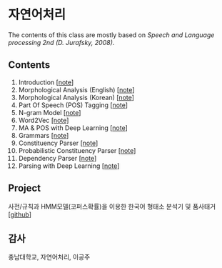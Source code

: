 # 자연어처리

The contents of this class are mostly based on *Speech and Language processing 2nd (D. Jurafsky, 2008)*. 

## Contents
1. Introduction [[note](https://1drv.ms/p/s!AllPqyV9kKUrg0fEEHpIGpDQAsxu)]
2. Morphological Analysis (English) [[note](https://1drv.ms/p/s!AllPqyV9kKUrg0hCAOGY_pleFXN2)]
3. Morphological Analysis (Korean) [[note](https://1drv.ms/p/s!AllPqyV9kKUrg0pJKGUQoMiu_ikD)]
4. Part Of Speech (POS) Tagging [[note](https://1drv.ms/p/s!AllPqyV9kKUrg0BFpB2W63-m_nGK)]
5. N-gram Model [[note](https://1drv.ms/p/s!AllPqyV9kKUrg0K7VbNYpD6kZcIq)] 
6. Word2Vec [[note]](https://1drv.ms/p/s!AllPqyV9kKUrhECyNyN1kO0H5fvD)
7. MA & POS with Deep Learning [[note](https://1drv.ms/p/s!AllPqyV9kKUrg0G9-IioL6iRy-SC)]
8. Grammars [[note](https://1drv.ms/p/s!AllPqyV9kKUrg0PsQJPFa6LfdiWr)]
9. Constituency Parser [[note](https://1drv.ms/p/s!AllPqyV9kKUrg0RkZS0_T4jloooG)]
10. Probabilistic Constituency Parser [[note](https://1drv.ms/p/s!AllPqyV9kKUrg0VnMUxJ_mlhRNrh)]
11. Dependency Parser [[note](https://1drv.ms/p/s!AllPqyV9kKUrg0YI17dx0AeEMOT2)]
12. Parsing with Deep Learning [[note](https://1drv.ms/p/s!AllPqyV9kKUrg0mVS9tkWEkORjzL)]


## Project
사전/규칙과 HMM모델(코퍼스확률)을 이용한 한국어 형태소 분석기 및 품사태거 [[github](https://github.com/gritmind/morph_and_pos_analyzer_korean)]

## 감사
충남대학교, 자연어처리, 이공주

